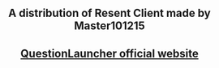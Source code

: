 <div align="center">
<h2>A distribution of Resent Client made by Master101215<h2>
<a href="https://master101215.github.io/questionlauncher">QuestionLauncher official website</a>

